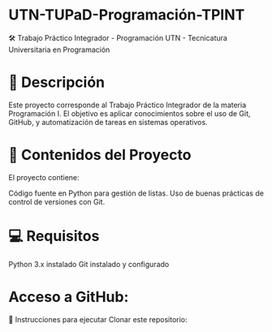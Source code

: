 # UTN-TUPaD-Programación-TPINT
🛠️ Trabajo Práctico Integrador - Programación
UTN - Tecnicatura Universitaria en Programación

# 📌 Descripción
Este proyecto corresponde al Trabajo Práctico Integrador de la materia Programación I.
El objetivo es aplicar conocimientos sobre el uso de Git, GitHub, y automatización de tareas en sistemas operativos.

# 🧾 Contenidos del Proyecto
El proyecto contiene:

Código fuente en Python para gestión de listas.
Uso de buenas prácticas de control de versiones con Git.
# 💻 Requisitos
Python 3.x instalado
Git instalado y configurado
# Acceso a GitHub: 

🚀 Instrucciones para ejecutar
Clonar este repositorio:
